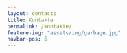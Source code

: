 ```yaml
---
layout: contacts
title: Kontakte
permalink: /kontakte/
feature-img: "assets/img/garbage.jpg"
navbar-pos: 6
---
```

